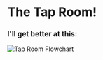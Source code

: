 # The Tap Room!

### I'll get better at this:

![Tap Room Flowchart](https://user-images.githubusercontent.com/100096239/176937005-72f21f24-594a-4f19-8132-ef4f2c3111c9.jpg)
